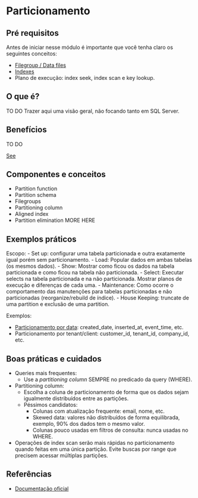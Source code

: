 # Particionamento

## Pré requisitos
Antes de iniciar nesse módulo é importante que você tenha claro os seguintes conceitos:
- [Filegroup / Data files](https://learn.microsoft.com/en-us/sql/relational-databases/databases/database-files-and-filegroups?view=sql-server-ver16#file-and-filegroup-fill-strategy)
- [Indexes](https://learn.microsoft.com/en-us/sql/relational-databases/indexes/indexes?view=sql-server-ver16)
- Plano de execução: index seek, index scan e key lookup.

## O que é? 
TO DO
Trazer aqui uma visão geral, não focando tanto em SQL Server.

## Benefícios
TO DO

[See](https://learn.microsoft.com/en-us/sql/relational-databases/partitions/partitioned-tables-and-indexes?view=sql-server-ver16#benefits-of-partitioning)

## Componentes e conceitos
- Partition function
- Partition schema
- Filegroups
- Partitioning column
- Aligned index
- Partition elimination
MORE HERE

## Exemplos práticos
Escopo:
    - Set up: configurar uma tabela particionada e outra exatamente igual porém sem particionamento.
    - Load: Popular dados em ambas tabelas (os mesmos dados).
    - Show: Mostrar como ficou os dados na tabela particionada e como ficou na tabela não particionada.
    - Select: Executar selects na tabela particionada e na não particionada. Mostrar planos de execução e diferenças de cada uma.
    - Maintenance: Como ocorre o comportamento das manutenções para tabelas particionadas e não particionadas (reorganize/rebuild de índice).
    - House Keeping: truncate de uma partition e exclusão de uma partition.

Exemplos:
- [Particionamento por data](./practice/PARTITIONING_BY_DATE.md): created_date, inserted_at, event_time, etc.
- Particionamento por tenant/client: customer_id, tenant_id, company_id, etc.

## Boas práticas e cuidados
- Queries mais frequentes:
    - Use a *partitioning column* SEMPRE no predicado da query (WHERE).
- Partitioning column:
    - Escolha a coluna de particionamento de forma que os dados sejam igualmente distribuídos entre as partições.
    - Péssimos candidatos:
        - Colunas com atualização frequente: email, nome, etc.
        - Skewed data: valores não distribuídos de forma equilibrada, exemplo, 90% dos dados tem o mesmo valor.
        - Colunas pouco usadas em filtros de consulta: nunca usadas no WHERE.
- Operações de index scan serão mais rápidas no particionamento quando feitas em uma única partição. Evite buscas por range que precisem acessar múltiplas partições.

## Referências
- [Documentação oficial](https://learn.microsoft.com/en-us/sql/relational-databases/partitions/partitioned-tables-and-indexes?view=sql-server-ver16)
